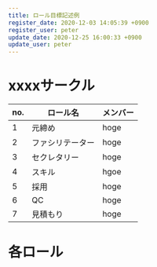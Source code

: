 ```yaml
---
title: ロール目標記述例
register_date: 2020-12-03 14:05:39 +0900
register_user: peter
update_date: 2020-12-25 16:00:33 +0900
update_user: peter
---
```


# xxxxサークル

| no. |ロール名  |メンバー  |
| --- | --- | --- |
| 1 | 元締め  | hoge |
| 2 | ファシリテーター |hoge  |
| 3 | セクレタリー | hoge |
| 4 | スキル |hgoe  |
| 5 | 採用 | hoge |
| 6 | QC | hoge |
| 7 | 見積もり | hoge |

# 各ロール

